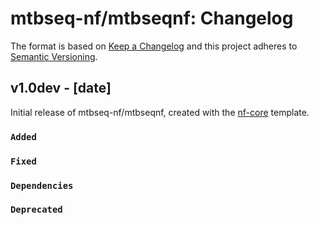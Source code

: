 # mtbseq-nf/mtbseqnf: Changelog

The format is based on [Keep a Changelog](https://keepachangelog.com/en/1.0.0/)
and this project adheres to [Semantic Versioning](https://semver.org/spec/v2.0.0.html).

## v1.0dev - [date]

Initial release of mtbseq-nf/mtbseqnf, created with the [nf-core](https://nf-co.re/) template.

### `Added`

### `Fixed`

### `Dependencies`

### `Deprecated`
